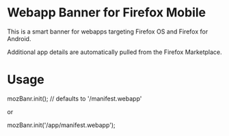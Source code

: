 Webapp Banner for Firefox Mobile
=================
This is a smart banner for webapps targeting Firefox OS and Firefox for Android.

Additional app details are automatically pulled from the Firefox Marketplace.

Usage
=================
mozBanr.init(); // defaults to '/manifest.webapp'

or

mozBanr.init('/app/manifest.webapp');

